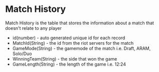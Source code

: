 # Match History 
Match History is the table that stores the information about a match that doesn't relate to any player 
- id(number) - auto generated unique id for each record
- MatchId(String) - the id from the riot servers for the match
- GameMode(String) - the gamemode of the match i.e. Draft, ARAM, Solo/Duo
- WinningTeam(String) - the side that won the game
- GameLength(String) - the length of the game i.e. 12:24